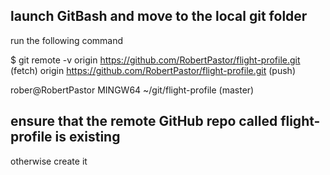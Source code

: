 ## launch GitBash and move to the local git folder
run the following command

$ git remote -v
origin  https://github.com/RobertPastor/flight-profile.git (fetch)
origin  https://github.com/RobertPastor/flight-profile.git (push)

rober@RobertPastor MINGW64 ~/git/flight-profile (master)

## ensure that the remote GitHub repo called flight-profile is existing
otherwise create it 